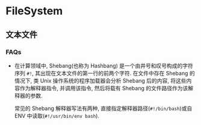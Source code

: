 # FileSystem

## 文本文件
### FAQs
* 在计算领域中, Shebang(也称为 Hashbang) 是一个由井号和叹号构成的字符序列 `#!`, 其出现在文本文件的第一行的前两个字符. 在文件中存在 Shebang 的情况下, 类 Unix 操作系统的程序加载器会分析 Shebang 后的内容, 将这些内容作为解释器指令, 并调用该指令, 然后将载有 Shebang 的文件路径作为该解释器的参数.

    常见的 Shebang 解释器写法有两种, 直接指定解释器路径(`#!/bin/bash`)或自 ENV 中读取(`#!/usr/bin/env bash`).
    
    
